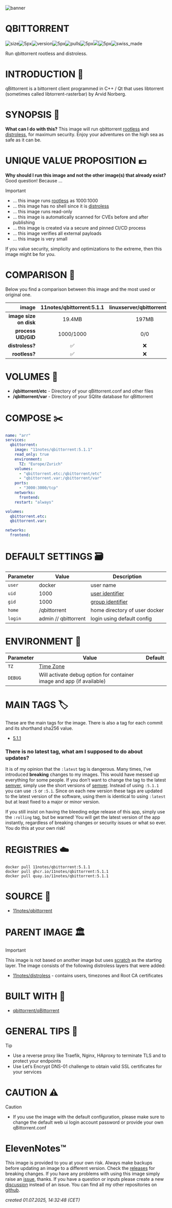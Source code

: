 ![banner](https://github.com/11notes/defaults/blob/main/static/img/banner.png?raw=true)

# QBITTORRENT
![size](https://img.shields.io/docker/image-size/11notes/qbittorrent/5.1.1?color=0eb305)![5px](https://github.com/11notes/defaults/blob/main/static/img/transparent5x2px.png?raw=true)![version](https://img.shields.io/docker/v/11notes/qbittorrent/5.1.1?color=eb7a09)![5px](https://github.com/11notes/defaults/blob/main/static/img/transparent5x2px.png?raw=true)![pulls](https://img.shields.io/docker/pulls/11notes/qbittorrent?color=2b75d6)![5px](https://github.com/11notes/defaults/blob/main/static/img/transparent5x2px.png?raw=true)[<img src="https://img.shields.io/github/issues/11notes/docker-QBITTORRENT?color=7842f5">](https://github.com/11notes/docker-QBITTORRENT/issues)![5px](https://github.com/11notes/defaults/blob/main/static/img/transparent5x2px.png?raw=true)![swiss_made](https://img.shields.io/badge/Swiss_Made-FFFFFF?labelColor=FF0000&logo=data:image/svg%2bxml;base64,PHN2ZyB2ZXJzaW9uPSIxIiB3aWR0aD0iNTEyIiBoZWlnaHQ9IjUxMiIgdmlld0JveD0iMCAwIDMyIDMyIiB4bWxucz0iaHR0cDovL3d3dy53My5vcmcvMjAwMC9zdmciPgogIDxyZWN0IHdpZHRoPSIzMiIgaGVpZ2h0PSIzMiIgZmlsbD0idHJhbnNwYXJlbnQiLz4KICA8cGF0aCBkPSJtMTMgNmg2djdoN3Y2aC03djdoLTZ2LTdoLTd2LTZoN3oiIGZpbGw9IiNmZmYiLz4KPC9zdmc+)

Run qbittorrent rootless and distroless.

# INTRODUCTION 📢

qBittorrent is a bittorrent client programmed in C++ / Qt that uses libtorrent (sometimes called libtorrent-rasterbar) by Arvid Norberg.

# SYNOPSIS 📖
**What can I do with this?** This image will run qbittorrent [rootless](https://github.com/11notes/RTFM/blob/main/linux/container/image/rootless.md) and [distroless](https://github.com/11notes/RTFM/blob/main/linux/container/image/distroless.md), for maximum security. Enjoy your adventures on the high sea as safe as it can be.

# UNIQUE VALUE PROPOSITION 💶
**Why should I run this image and not the other image(s) that already exist?** Good question! Because ...

> [!IMPORTANT]
>* ... this image runs [rootless](https://github.com/11notes/RTFM/blob/main/linux/container/image/rootless.md) as 1000:1000
>* ... this image has no shell since it is [distroless](https://github.com/11notes/RTFM/blob/main/linux/container/image/distroless.md)
>* ... this image runs read-only
>* ... this image is automatically scanned for CVEs before and after publishing
>* ... this image is created via a secure and pinned CI/CD process
>* ... this image verifies all external payloads
>* ... this image is very small

If you value security, simplicity and optimizations to the extreme, then this image might be for you.

# COMPARISON 🏁
Below you find a comparison between this image and the most used or original one.

| **image** | 11notes/qbittorrent:5.1.1 | linuxserver/qbittorrent:5.1.1 |
| ---: | :---: | :---: |
| **image size on disk** | 19.4MB | 197MB |
| **process UID/GID** | 1000/1000 | 0/0 |
| **distroless?** | ✅ | ❌ |
| **rootless?** | ✅ | ❌ |


# VOLUMES 📁
* **/qbittorrent/etc** - Directory of your qBittorrent.conf and other files
* **/qbittorrent/var** - Directory of your SQlite database for qBittorrent

# COMPOSE ✂️
```yaml
name: "arr"
services:
  qbittorrent:
    image: "11notes/qbittorrent:5.1.1"
    read_only: true
    environment:
      TZ: "Europe/Zurich"
    volumes:
      - "qbittorrent.etc:/qbittorrent/etc"
      - "qbittorrent.var:/qbittorrent/var"
    ports:
      - "3000:3000/tcp"
    networks:
      frontend:
    restart: "always"

volumes:
  qbittorrent.etc:
  qbittorrent.var:

networks:
  frontend:
```

# DEFAULT SETTINGS 🗃️
| Parameter | Value | Description |
| --- | --- | --- |
| `user` | docker | user name |
| `uid` | 1000 | [user identifier](https://en.wikipedia.org/wiki/User_identifier) |
| `gid` | 1000 | [group identifier](https://en.wikipedia.org/wiki/Group_identifier) |
| `home` | /qbittorrent | home directory of user docker |
| `login` | admin // qbittorrent | login using default config |

# ENVIRONMENT 📝
| Parameter | Value | Default |
| --- | --- | --- |
| `TZ` | [Time Zone](https://en.wikipedia.org/wiki/List_of_tz_database_time_zones) | |
| `DEBUG` | Will activate debug option for container image and app (if available) | |

# MAIN TAGS 🏷️
These are the main tags for the image. There is also a tag for each commit and its shorthand sha256 value.

* [5.1.1](https://hub.docker.com/r/11notes/qbittorrent/tags?name=5.1.1)

### There is no latest tag, what am I supposed to do about updates?
It is of my opinion that the ```:latest``` tag is dangerous. Many times, I’ve introduced **breaking** changes to my images. This would have messed up everything for some people. If you don’t want to change the tag to the latest [semver](https://semver.org/), simply use the short versions of [semver](https://semver.org/). Instead of using ```:5.1.1``` you can use ```:5``` or ```:5.1```. Since on each new version these tags are updated to the latest version of the software, using them is identical to using ```:latest``` but at least fixed to a major or minor version.

If you still insist on having the bleeding edge release of this app, simply use the ```:rolling``` tag, but be warned! You will get the latest version of the app instantly, regardless of breaking changes or security issues or what so ever. You do this at your own risk!

# REGISTRIES ☁️
```
docker pull 11notes/qbittorrent:5.1.1
docker pull ghcr.io/11notes/qbittorrent:5.1.1
docker pull quay.io/11notes/qbittorrent:5.1.1
```

# SOURCE 💾
* [11notes/qbittorrent](https://github.com/11notes/docker-QBITTORRENT)

# PARENT IMAGE 🏛️
> [!IMPORTANT]
>This image is not based on another image but uses [scratch](https://hub.docker.com/_/scratch) as the starting layer.
>The image consists of the following distroless layers that were added:
>* [11notes/distroless](https://github.com/11notes/docker-distroless/blob/master/arch.dockerfile) - contains users, timezones and Root CA certificates

# BUILT WITH 🧰
* [qbittorrent/qBittorrent](https://github.com/qbittorrent/qBittorrent)

# GENERAL TIPS 📌
> [!TIP]
>* Use a reverse proxy like Traefik, Nginx, HAproxy to terminate TLS and to protect your endpoints
>* Use Let’s Encrypt DNS-01 challenge to obtain valid SSL certificates for your services

# CAUTION ⚠️
> [!CAUTION]
>* If you use the image with the default configuration, please make sure to change the default web ui login account password or provide your own qBittorrent.conf

# ElevenNotes™️
This image is provided to you at your own risk. Always make backups before updating an image to a different version. Check the [releases](https://github.com/11notes/docker-qbittorrent/releases) for breaking changes. If you have any problems with using this image simply raise an [issue](https://github.com/11notes/docker-qbittorrent/issues), thanks. If you have a question or inputs please create a new [discussion](https://github.com/11notes/docker-qbittorrent/discussions) instead of an issue. You can find all my other repositories on [github](https://github.com/11notes?tab=repositories).

*created 01.07.2025, 14:32:48 (CET)*